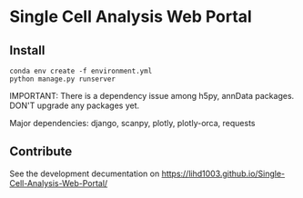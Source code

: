 # Single Cell Analysis Web Portal

## Install

```
conda env create -f environment.yml
python manage.py runserver
```

IMPORTANT: There is a dependency issue among h5py, annData packages. DON'T upgrade any packages yet. 

Major dependencies: django, scanpy, plotly, plotly-orca, requests

## Contribute
See the development decumentation on https://lihd1003.github.io/Single-Cell-Analysis-Web-Portal/
